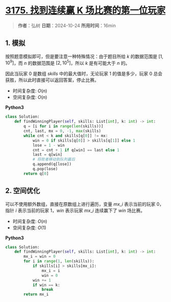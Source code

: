 # [3175. 找到连续赢 K 场比赛的第一位玩家](https://leetcode.cn/problems/find-the-first-player-to-win-k-games-in-a-row/description/)

> **作者**：弘树
> **日期**：2024-10-24
> **所用时间**：16min

## 1. 模拟

按照题意模拟即可，但是要注意一种特殊情况：由于题目所给 $k$ 的数据范围是 $[1, 10^9]$，而 $n$ 的数据范围是 $[2, 10^5]$，所以 $k$ 是有可能大于 $n$ 的。

因此当玩家 0 是数组 $skills$ 中的最大值时，无论玩家 1 的值是多少，玩家 0 总会获胜，所以此时直接可以返回答案，停止比赛。

- 时间复杂度: $O(n)$
- 空间复杂度: $O(n)$

**Python3**

```python
class Solution:
    def findWinningPlayer(self, skills: List[int], k: int) -> int:
        q = [i for i in range(len(skills))]
        cnt, last, mx = 0, -1, max(skills)
        while cnt < k and skills[q[0]] != mx:
            win = 0 if skills[q[0]] > skills[q[1]] else 1
            lose = 1 - win
            cnt = cnt + 1 if q[win] == last else 1
            last = q[win]
            # 将败者移动到队列最后
            q.append(q[lose])
            q.pop(lose)
        return q[0]
```

## 2. 空间优化

可以不使用额外数组，直接在原数组上进行遍历，变量 $mx\_i$ 表示当前的玩家 0，指针 $i$ 表示当前的玩家 1，$win$ 表示玩家 $mx\_i$ 连续赢下了 $win$ 场比赛。

- 时间复杂度: $O(n)$
- 空间复杂度: $O(1)$

**Python3**

```python
class Solution:
    def findWinningPlayer(self, skills: List[int], k: int) -> int:
        mx_i = win = 0
        for i in range(1, len(skills)):
            if skills[i] > skills[mx_i]:
                mx_i = i
                win = 0
            win += 1
            if win == k:
                break
        return mx_i
```